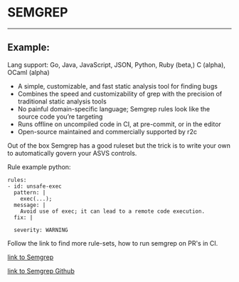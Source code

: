 # SEMGREP
-------

## Example:

Lang support:
Go, Java, JavaScript, JSON, Python, Ruby (beta,) C (alpha), OCaml (alpha)

- A simple, customizable, and fast static analysis tool for finding bugs
- Combines the speed and customizability of grep with the precision of traditional static analysis tools
- No painful domain-specific language; Semgrep rules look like the source code you’re targeting
- Runs offline on uncompiled code in CI, at pre-commit, or in the editor
- Open-source maintained and commercially supported by r2c

Out of the box Semgrep has a good ruleset but the trick is to write
your own to automatically govern your ASVS controls.

Rule example python:
```
rules:
- id: unsafe-exec
  pattern: |
    exec(...);
  message: |
    Avoid use of exec; it can lead to a remote code execution.
  fix: |
    
  severity: WARNING
  ```


Follow the link to find more rule-sets, how to run semgrep on
PR's in CI.

[link to Semgrep](https://semgrep.dev/)

[link to Semgrep Github](https://github.com/returntocorp/semgrep)